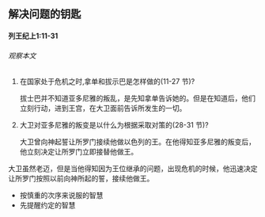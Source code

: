 ## 解决问题的钥匙

#### 列王纪上1:11-31

###### 观察本文

1. 在国家处于危机之时,拿单和拔示巴是怎样做的(11-27 节)?

    拔士巴并不知道亚多尼雅的叛乱，是先知拿单告诉她的。但是在知道后，他们立刻行动，进到王宫，在大卫面前告诉所发生的一切。
2. 大卫对亚多尼雅的叛变是以什么为根据采取对策的(28-31 节)?
    大卫曾向神起誓让所罗门接续他做以色列的王。在他得知亚多尼雅的叛变后，他立刻决定让所罗门立即接替他做王。
大卫虽然老迈，但是当他得知因为王位继承的问题，出现危机的时候，他迅速决定让所罗门按照以前向神所起的誓，接续他做王。
* 按慎重的次序来说服的智慧
* 先提醒约定的智慧
